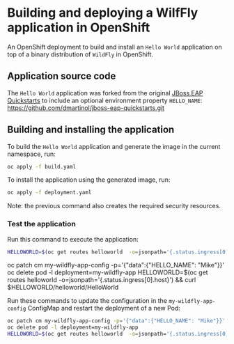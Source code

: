 # Building and deploying a WilfFly application in OpenShift 
An OpenShift deployment to build and install an `Hello World` application on top of a
binary distribution of `WildFly` in OpenShift.

## Application source code
The `Hello World` application was forked from the original [JBoss EAP Quickstarts](https://github.com/jboss-developer/jboss-eap-quickstarts/tree/7.4.x/helloworld) to include an optional environment property `HELLO_NAME`:
https://github.com/dmartinol/jboss-eap-quickstarts.git

## Building and installing the application
To build the `Hello World` application and generate the image in the current namespace, run:
```bash
oc apply -f build.yaml
```

To install the application using the generated image, run:
```bash
oc apply -f deployment.yaml
```
Note: the previous command also creates the required security resources.

### Test the application
Run this command to execute the application:
```bash
HELLOWORLD=$(oc get routes helloworld  -o=jsonpath='{.status.ingress[0].host}') && curl $HELLOWORLD/helloworld/HelloWorld
```
oc patch cm my-wildfly-app-config -p='{"data":{"HELLO_NAME": "Mike"}}'
oc delete pod -l deployment=my-wildfly-app
HELLOWORLD=$(oc get routes helloworld  -o=jsonpath='{.status.ingress[0].host}') && curl $HELLOWORLD/helloworld/HelloWorld

Run these commands to update the configuration in the `my-wildfly-app-config`  ConfigMap and restart the deployment of a new Pod:
```bash
oc patch cm my-wildfly-app-config -p='{"data":{"HELLO_NAME": "Mike"}}'
oc delete pod -l deployment=my-wildfly-app
HELLOWORLD=$(oc get routes helloworld  -o=jsonpath='{.status.ingress[0].host}') && curl $HELLOWORLD/helloworld/HelloWorld
```
